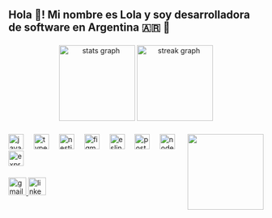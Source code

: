 <h2 align="left">Hola 👋! Mi nombre es Lola y soy desarrolladora de software en Argentina 🇦🇷 🧉</h2>

###

<div align="center">
  <img src="https://github-readme-stats.vercel.app/api?username=Lc1cL&hide_title=false&hide_rank=true&show_icons=true&include_all_commits=true&count_private=true&disable_animations=false&theme=ocean_dark&locale=en&hide_border=false" height="150" alt="stats graph"  />
  <img src="https://streak-stats.demolab.com?user=Lc1cL&locale=en&mode=daily&theme=ocean_dark&hide_border=false&border_radius=5" height="150" alt="streak graph"  />
</div>

###

<img align="right" height="150" src="https://user-images.githubusercontent.com/29340294/150726291-afd08470-3b21-4df6-8173-293ece555d4f.gif"  />

###

<div align="left">
  <img src="https://cdn.jsdelivr.net/gh/devicons/devicon/icons/javascript/javascript-original.svg" height="30" alt="javascript logo"  />
  <img width="12" />
  <img src="https://cdn.jsdelivr.net/gh/devicons/devicon/icons/typescript/typescript-original.svg" height="30" alt="typescript logo"  />
  <img width="12" />
  <img src="https://cdn.simpleicons.org/nestjs/E0234E" height="30" alt="nestjs logo"  />
  <img width="12" />
  <img src="https://cdn.jsdelivr.net/gh/devicons/devicon/icons/figma/figma-original.svg" height="30" alt="figma logo"  />
  <img width="12" />
  <img src="https://cdn.jsdelivr.net/gh/devicons/devicon/icons/eslint/eslint-original.svg" height="30" alt="eslint logo"  />
  <img width="12" />
  <img src="https://cdn.simpleicons.org/postgresql/4169E1" height="30" alt="postgresql logo"  />
  <img width="12" />
  <img src="https://cdn.simpleicons.org/nodedotjs/339933" height="30" alt="nodejs logo"  />
  <img width="12" />
  <img src="https://cdn.simpleicons.org/express/000000" height="30" alt="express logo"  />
</div>

###

<div align="left">
  <a href="lolacamposcipo@gmail.com" target="_blank">
    <img src="https://img.shields.io/static/v1?message=Gmail&logo=gmail&label=&color=D14836&logoColor=white&labelColor=&style=for-the-badge" height="35" alt="gmail logo"  />
  </a>
  <a href="www.linkedin.com/in/campos-lola" target="_blank">
    <img src="https://img.shields.io/static/v1?message=LinkedIn&logo=linkedin&label=&color=0077B5&logoColor=white&labelColor=&style=for-the-badge" height="35" alt="linkedin logo"  />
  </a>
</div>

###
